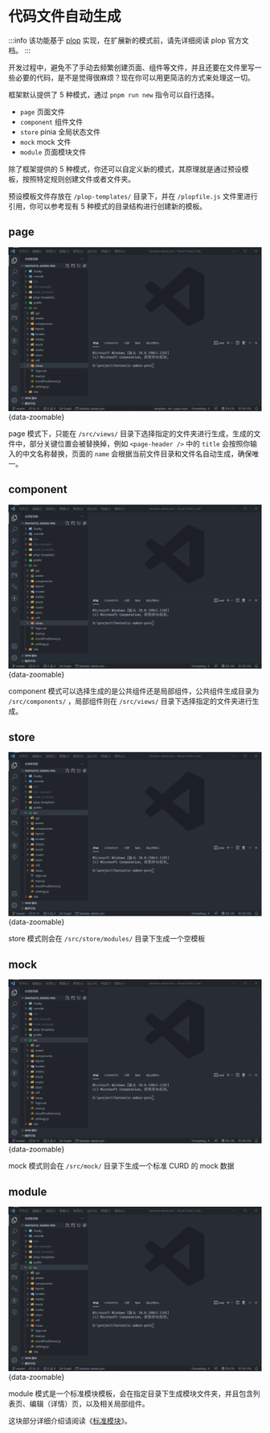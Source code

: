 # 代码文件自动生成

:::info
该功能基于 [plop](https://www.npmjs.com/package/plop) 实现，在扩展新的模式前，请先详细阅读 plop 官方文档。
:::

开发过程中，避免不了手动去频繁创建页面、组件等文件，并且还要在文件里写一些必要的代码，是不是觉得很麻烦？现在你可以用更简洁的方式来处理这一切。

框架默认提供了 5 种模式，通过 `pnpm run new` 指令可以自行选择。

- `page` 页面文件
- `component` 组件文件
- `store` pinia 全局状态文件
- `mock` mock 文件
- `module` 页面模块文件 <Badge type="pro" text="专业版" />

除了框架提供的 5 种模式，你还可以自定义新的模式，其原理就是通过预设模板，按照特定规则创建文件或者文件夹。

预设模板文件存放在 `/plop-templates/` 目录下，并在 `/plopfile.js` 文件里进行引用，你可以参考现有 5 种模式的目录结构进行创建新的模板。

## page

![](/plop-page.gif){data-zoomable}

page 模式下，只能在 `/src/views/` 目录下选择指定的文件夹进行生成，生成的文件中，部分关键位置会被替换掉，例如 `<page-header />` 中的 `title` 会按照你输入的中文名称替换，页面的 `name` 会根据当前文件目录和文件名自动生成，确保唯一。

## component

![](/plop-component.gif){data-zoomable}

component 模式可以选择生成的是公共组件还是局部组件，公共组件生成目录为 `/src/components/` ，局部组件则在 `/src/views/` 目录下选择指定的文件夹进行生成。

## store

![](/plop-store.gif){data-zoomable}

store 模式则会在 `/src/store/modules/` 目录下生成一个空模板

## mock

![](/plop-mock.gif){data-zoomable}

mock 模式则会在 `/src/mock/` 目录下生成一个标准 CURD 的 mock 数据

## module <Badge type="pro" text="专业版" />

![](/plop-module.gif){data-zoomable}

module 模式是一个标准模块模板，会在指定目录下生成模块文件夹，并且包含列表页、编辑（详情）页，以及相关局部组件。

这块部分详细介绍请阅读《[标准模块](plop-module)》。
